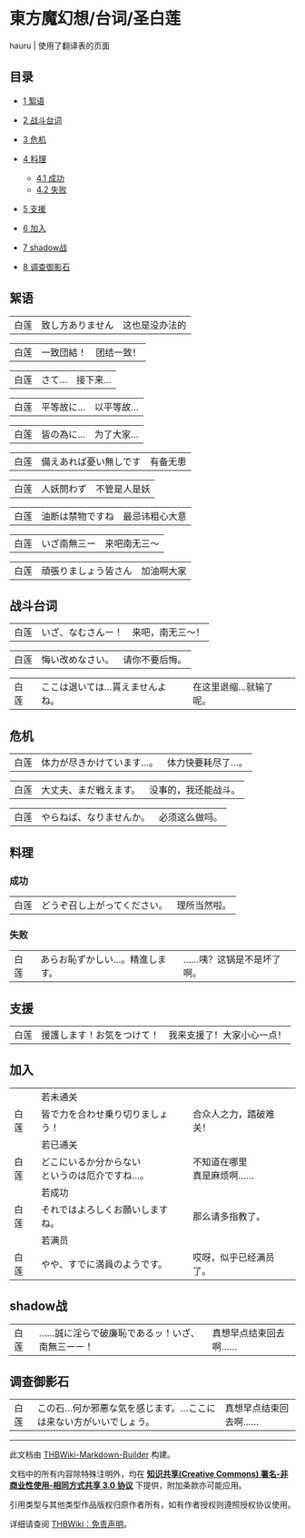 # 東方魔幻想/台词/圣白莲

<!-- source html: G:\repos\THBWiki-Markdown-Builder\THBWikiMarkdown\Temp\main\5\55\ns0%3A%E6%9D%B1%E6%96%B9%E9%AD%94%E5%B9%BB%E6%83%B3%2F%E5%8F%B0%E8%AF%8D%2F%E5%9C%A3%E7%99%BD%E8%8E%B2.html -->

hauru | 使用了翻译表的页面

  
  

  

## 目录

- [1 絮语](#絮语)
- [2 战斗台词](#战斗台词)
- [3 危机](#危机)
- [4 料理](#料理)

  - [4.1 成功](#成功)
  - [4.2 失败](#失败)



- [5 支援](#支援)
- [6 加入](#加入)
- [7 shadow战](#shadow战)
- [8 调查御影石](#调查御影石)




## 絮语

<table><tbody><tr class="tt-content" id="絮语-1" data-pos="&#91;&quot;\u7d6e\u8bed&quot;,1&#93;"><td id="白莲" class="tt-char" lang="zh"><div class="poem">白莲</div></td><td class="tt-ja" lang="ja"><div class="poem">致し方ありません</div></td><td class="tt-zh" lang="zh"><div class="poem">这也是没办法的</div></td></tr></tbody></table>



<table><tbody><tr class="tt-content" id="絮语-3" data-pos="&#91;&quot;\u7d6e\u8bed&quot;,3&#93;"><td id="白莲" class="tt-char" lang="zh"><div class="poem">白莲</div></td><td class="tt-ja" lang="ja"><div class="poem">一致団結！</div></td><td class="tt-zh" lang="zh"><div class="poem">团结一致！</div></td></tr></tbody></table>



<table><tbody><tr class="tt-content" id="絮语-5" data-pos="&#91;&quot;\u7d6e\u8bed&quot;,5&#93;"><td id="白莲" class="tt-char" lang="zh"><div class="poem">白莲</div></td><td class="tt-ja" lang="ja"><div class="poem">さて…</div></td><td class="tt-zh" lang="zh"><div class="poem">接下来…</div></td></tr></tbody></table>



<table><tbody><tr class="tt-content" id="絮语-7" data-pos="&#91;&quot;\u7d6e\u8bed&quot;,7&#93;"><td id="白莲" class="tt-char" lang="zh"><div class="poem">白莲</div></td><td class="tt-ja" lang="ja"><div class="poem">平等故に…</div></td><td class="tt-zh" lang="zh"><div class="poem">以平等故…</div></td></tr></tbody></table>



<table><tbody><tr class="tt-content" id="絮语-9" data-pos="&#91;&quot;\u7d6e\u8bed&quot;,9&#93;"><td id="白莲" class="tt-char" lang="zh"><div class="poem">白莲</div></td><td class="tt-ja" lang="ja"><div class="poem">皆の為に…</div></td><td class="tt-zh" lang="zh"><div class="poem">为了大家…</div></td></tr></tbody></table>



<table><tbody><tr class="tt-content" id="絮语-11" data-pos="&#91;&quot;\u7d6e\u8bed&quot;,11&#93;"><td id="白莲" class="tt-char" lang="zh"><div class="poem">白莲</div></td><td class="tt-ja" lang="ja"><div class="poem">備えあれば憂い無しです</div></td><td class="tt-zh" lang="zh"><div class="poem">有备无患</div></td></tr></tbody></table>



<table><tbody><tr class="tt-content" id="絮语-13" data-pos="&#91;&quot;\u7d6e\u8bed&quot;,13&#93;"><td id="白莲" class="tt-char" lang="zh"><div class="poem">白莲</div></td><td class="tt-ja" lang="ja"><div class="poem">人妖問わず</div></td><td class="tt-zh" lang="zh"><div class="poem">不管是人是妖</div></td></tr></tbody></table>



<table><tbody><tr class="tt-content" id="絮语-15" data-pos="&#91;&quot;\u7d6e\u8bed&quot;,15&#93;"><td id="白莲" class="tt-char" lang="zh"><div class="poem">白莲</div></td><td class="tt-ja" lang="ja"><div class="poem">油断は禁物ですね</div></td><td class="tt-zh" lang="zh"><div class="poem">最忌讳粗心大意</div></td></tr></tbody></table>



<table><tbody><tr class="tt-content" id="絮语-17" data-pos="&#91;&quot;\u7d6e\u8bed&quot;,17&#93;"><td id="白莲" class="tt-char" lang="zh"><div class="poem">白莲</div></td><td class="tt-ja" lang="ja"><div class="poem">いざ南無三ー</div></td><td class="tt-zh" lang="zh"><div class="poem">来吧南无三～</div></td></tr></tbody></table>



<table><tbody><tr class="tt-content" id="絮语-19" data-pos="&#91;&quot;\u7d6e\u8bed&quot;,19&#93;"><td id="白莲" class="tt-char" lang="zh"><div class="poem">白莲</div></td><td class="tt-ja" lang="ja"><div class="poem">頑張りましょう皆さん</div></td><td class="tt-zh" lang="zh"><div class="poem">加油啊大家</div></td></tr></tbody></table>


## 战斗台词

<table><tbody><tr class="tt-content" id="战斗台词-1" data-pos="&#91;&quot;\u6218\u6597\u53f0\u8bcd&quot;,1&#93;"><td id="白莲" class="tt-char" lang="zh"><div class="poem">白莲</div></td><td class="tt-ja" lang="ja"><div class="poem">いざ、なむさんー！</div></td><td class="tt-zh" lang="zh"><div class="poem">来吧，南无三～！</div></td></tr></tbody></table>



<table><tbody><tr class="tt-content" id="战斗台词-3" data-pos="&#91;&quot;\u6218\u6597\u53f0\u8bcd&quot;,3&#93;"><td id="白莲" class="tt-char" lang="zh"><div class="poem">白莲</div></td><td class="tt-ja" lang="ja"><div class="poem">悔い改めなさい。</div></td><td class="tt-zh" lang="zh"><div class="poem">请你不要后悔。</div></td></tr></tbody></table>



<table><tbody><tr class="tt-content" id="战斗台词-5" data-pos="&#91;&quot;\u6218\u6597\u53f0\u8bcd&quot;,5&#93;"><td id="白莲" class="tt-char" lang="zh"><div class="poem">白莲</div></td><td class="tt-ja" lang="ja"><div class="poem">ここは退いては…貰えませんよね。</div></td><td class="tt-zh" lang="zh"><div class="poem">在这里退缩…就输了呢。</div></td></tr></tbody></table>


## 危机

<table><tbody><tr class="tt-content" id="危机-1" data-pos="&#91;&quot;\u5371\u673a&quot;,1&#93;"><td id="白莲" class="tt-char" lang="zh"><div class="poem">白莲</div></td><td class="tt-ja" lang="ja"><div class="poem">体力が尽きかけています…。</div></td><td class="tt-zh" lang="zh"><div class="poem">体力快要耗尽了…。</div></td></tr></tbody></table>



<table><tbody><tr class="tt-content" id="危机-3" data-pos="&#91;&quot;\u5371\u673a&quot;,3&#93;"><td id="白莲" class="tt-char" lang="zh"><div class="poem">白莲</div></td><td class="tt-ja" lang="ja"><div class="poem">大丈夫、まだ戦えます。</div></td><td class="tt-zh" lang="zh"><div class="poem">没事的，我还能战斗。</div></td></tr></tbody></table>



<table><tbody><tr class="tt-content" id="危机-5" data-pos="&#91;&quot;\u5371\u673a&quot;,5&#93;"><td id="白莲" class="tt-char" lang="zh"><div class="poem">白莲</div></td><td class="tt-ja" lang="ja"><div class="poem">やらねば、なりませんか。</div></td><td class="tt-zh" lang="zh"><div class="poem">必须这么做吗。</div></td></tr></tbody></table>


## 料理
### 成功

<table><tbody><tr class="tt-content" id="成功-1" data-pos="&#91;&quot;\u6210\u529f&quot;,1&#93;"><td id="白莲" class="tt-char" lang="zh"><div class="poem">白莲</div></td><td class="tt-ja" lang="ja"><div class="poem">どうぞ召し上がってください。</div></td><td class="tt-zh" lang="zh"><div class="poem">理所当然啦。</div></td></tr></tbody></table>


### 失败

<table><tbody><tr class="tt-content" id="失败-1" data-pos="&#91;&quot;\u5931\u8d25&quot;,1&#93;"><td id="白莲" class="tt-char" lang="zh"><div class="poem">白莲</div></td><td class="tt-ja" lang="ja"><div class="poem">あらお恥ずかしい…。精進します。</div></td><td class="tt-zh" lang="zh"><div class="poem">……咦？这锅是不是坏了啊。</div></td></tr></tbody></table>


## 支援

<table><tbody><tr class="tt-content" id="支援-1" data-pos="&#91;&quot;\u652f\u63f4&quot;,1&#93;"><td id="白莲" class="tt-char" lang="zh"><div class="poem">白莲</div></td><td class="tt-ja" lang="ja"><div class="poem">援護します！お気をつけて！</div></td><td class="tt-zh" lang="zh"><div class="poem">我来支援了！大家小心一点！</div></td></tr></tbody></table>


## 加入

<table><tbody><tr class="tt-status-header" id="加入-1" data-pos="&#91;&quot;\u52a0\u5165&quot;,1&#93;"><td class="tt-s" lang="zh"><div class="poem"></div></td><td colspan="2" class="tt-status" lang="zh"><div class="poem">若未通关</div></td></tr><tr class="tt-content" id="加入-2" data-pos="&#91;&quot;\u52a0\u5165&quot;,2&#93;"><td id="白莲" class="tt-char" lang="zh"><div class="poem">白莲</div></td><td class="tt-ja" lang="ja"><div class="poem">皆で力を合わせ乗り切りましょう！</div></td><td class="tt-zh" lang="zh"><div class="poem">合众人之力，踏破难关！</div></td></tr><tr class="tt-status-header" id="加入-3" data-pos="&#91;&quot;\u52a0\u5165&quot;,3&#93;"><td class="tt-s" lang="zh"><div class="poem"></div></td><td colspan="2" class="tt-status" lang="zh"><div class="poem">若已通关</div></td></tr><tr class="tt-content" id="加入-4" data-pos="&#91;&quot;\u52a0\u5165&quot;,4&#93;"><td id="白莲" class="tt-char" lang="zh"><div class="poem">白莲</div></td><td class="tt-ja" lang="ja"><div class="poem">どこにいるか分からない<br>というのは厄介ですね…。</div></td><td class="tt-zh" lang="zh"><div class="poem">不知道在哪里<br>真是麻烦啊……</div></td></tr><tr class="tt-status-header" id="加入-5" data-pos="&#91;&quot;\u52a0\u5165&quot;,5&#93;"><td class="tt-s" lang="zh"><div class="poem"></div></td><td colspan="2" class="tt-status" lang="zh"><div class="poem">若成功</div></td></tr><tr class="tt-content" id="加入-6" data-pos="&#91;&quot;\u52a0\u5165&quot;,6&#93;"><td id="白莲" class="tt-char" lang="zh"><div class="poem">白莲</div></td><td class="tt-ja" lang="ja"><div class="poem">それではよろしくお願いしますね。</div></td><td class="tt-zh" lang="zh"><div class="poem">那么请多指教了。</div></td></tr><tr class="tt-status-header" id="加入-7" data-pos="&#91;&quot;\u52a0\u5165&quot;,7&#93;"><td class="tt-s" lang="zh"><div class="poem"></div></td><td colspan="2" class="tt-status" lang="zh"><div class="poem">若满员</div></td></tr><tr class="tt-content" id="加入-8" data-pos="&#91;&quot;\u52a0\u5165&quot;,8&#93;"><td id="白莲" class="tt-char" lang="zh"><div class="poem">白莲</div></td><td class="tt-ja" lang="ja"><div class="poem">やや、すでに満員のようです。</div></td><td class="tt-zh" lang="zh"><div class="poem">哎呀，似乎已经满员了。<br></div></td></tr></tbody></table>


## shadow战

<table><tbody><tr class="tt-content" id="shadow战-1" data-pos="&#91;&quot;shadow\u6218&quot;,1&#93;"><td id="白莲" class="tt-char" lang="zh"><div class="poem">白莲</div></td><td class="tt-ja" lang="ja"><div class="poem">……誠に淫らで破廉恥であるッ！いざ、南無三ーー！</div></td><td class="tt-zh" lang="zh"><div class="poem">真想早点结束回去啊……</div></td></tr></tbody></table>


## 调查御影石

<table><tbody><tr class="tt-content" id="调查御影石-1" data-pos="&#91;&quot;\u8c03\u67e5\u5fa1\u5f71\u77f3&quot;,1&#93;"><td id="白莲" class="tt-char" lang="zh"><div class="poem">白莲</div></td><td class="tt-ja" lang="ja"><div class="poem">この石…何か邪悪な気を感じます。…ここには来ない方がいいでしょう。</div></td><td class="tt-zh" lang="zh"><div class="poem">真想早点结束回去啊……</div></td></tr></tbody></table>







---

此文档由 [THBWiki-Markdown-Builder](https://github.com/Delsin-Yu/THBWiki-Markdown-Builder) 构建。

文档中的所有内容除特殊注明外，均在 [**知识共享(Creative Commons) 署名-非商业性使用-相同方式共享 3.0 协议**](https://creativecommons.org/licenses/by-sa/3.0/deed.zh-hans) 下提供，附加条款亦可能应用。

引用类型与其他类型作品版权归原作者所有，如有作者授权则遵照授权协议使用。

详细请查阅 [THBWiki：免责声明](https://thbwiki.cc/THBWiki:%E5%85%8D%E8%B4%A3%E5%A3%B0%E6%98%8E)。

